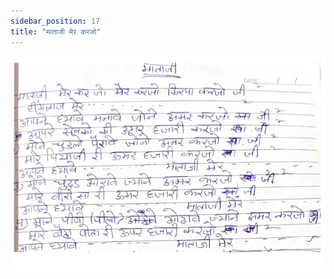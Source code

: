 ```yaml
---
sidebar_position: 17
title: "माताजी मेर करजो"
---
```


![img](./../../../static/img/bhajans/mataji-mer-karjo.png)
